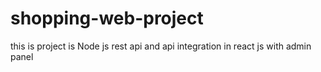 # shopping-web-project
this is project is Node js rest api and api integration in react js with admin panel 
